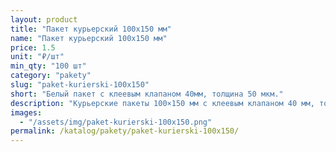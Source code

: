 ```yaml
---
layout: product
title: "Пакет курьерский 100х150 мм"
name: "Пакет курьерский 100х150 мм"
price: 1.5
unit: "₽/шт"
min_qty: "100 шт"
category: "pakety"
slug: "paket-kurierski-100x150"
short: "Белый пакет с клеевым клапаном 40мм, толщина 50 мкм."
description: "Курьерские пакеты 100×150 мм с клеевым клапаном 40 мм, толщина 50 мкм. Прочные упаковочные пакеты для отправки и доставки товаров. Купить оптом в Екатеринбурге с доставкой по России."
images:
  - "/assets/img/paket-kurierski-100x150.png"
permalink: /katalog/pakety/paket-kurierski-100x150/
---
```


